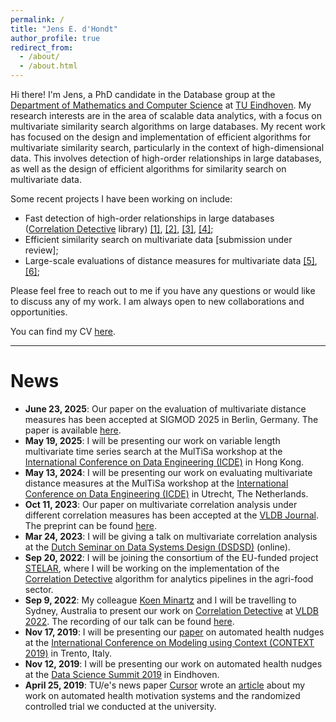 ```yaml
---
permalink: /
title: "Jens E. d'Hondt"
author_profile: true
redirect_from: 
  - /about/
  - /about.html
---
```


Hi there! I'm Jens, a PhD candidate in the Database group at the [Department of Mathematics and Computer Science](https://www.tue.nl/en/our-university/departments/mathematics-and-computer-science) at [TU Eindhoven](https://www.tue.nl/en/).
My research interests are in the area of scalable data analytics, with a focus on multivariate similarity search algorithms on large databases.
My recent work has focused on the design and implementation of efficient algorithms for 
multivariate similarity search, particularly in the context of high-dimensional data.
This involves detection of high-order relationships in large databases, as well as the design of efficient algorithms for similarity search on multivariate data.

Some recent projects I have been working on include:
- Fast detection of high-order relationships in large databases ([Correlation Detective](https://correlationdetective.com/) library) [[1]](https://www.vldb.org/pvldb/vol15/p1266-papapetrou.pdf), [[2]](https://link.springer.com/article/10.1007/s00778-023-00815-y), [[3]](https://ieeexplore.ieee.org/document/10597715), [[4]](https://pure.tue.nl/ws/portalfiles/portal/199766579/d_Hondt_J..pdf);
- Efficient similarity search on multivariate data [submission under review];
- Large-scale evaluations of distance measures for multivariate data [[5]](https://ieeexplore.ieee.org/abstract/document/10555114), [[6]](https://dl.acm.org/doi/10.1145/3725258);

Please feel free to reach out to me if you have any questions or would like to discuss any of my work. I am always open to new collaborations and opportunities.

You can find my CV [here](/files/amazon25.pdf).

---

# News
- **June 23, 2025**: Our paper on the evaluation of multivariate distance measures has been accepted at SIGMOD 2025 in Berlin, Germany. The paper is available [here](https://dl.acm.org/doi/10.1145/3725258).
- **May 19, 2025**: I will be presenting our work on variable length multivariate time series search at the MulTiSa workshop at the [International Conference on Data Engineering (ICDE)](https://ieee-icde.org/2025/) in Hong Kong.
- **May 13, 2024**: I will be presenting our work on evaluating multivariate distance measures at the MulTiSa workshop at the [International Conference on Data Engineering (ICDE)](https://icde2024.github.io/) in Utrecht, The Netherlands.
- **Oct 11, 2023**: Our paper on multivariate correlation analysis under different correlation measures has been accepted at the [VLDB Journal](https://www.springer.com/journal/778). The preprint can be found [here](https://link.springer.com/article/10.1007/s00778-023-00815-y).
- **Mar 24, 2023**: I will be giving a talk on multivariate correlation analysis at the [Dutch Seminar on Data Systems Design (DSDSD)](https://dsdsd.da.cwi.nl/past_talks/Jens-d-Hondt/) (online).
- **Sep 20, 2022**: I will be joining the consortium of the EU-funded project [STELAR](https://stelar-project.eu/), where I will be working on the implementation of the [Correlation Detective](https://correlationdetective.com/) algorithm for analytics pipelines in the agri-food sector.
- **Sep 9, 2022**: My colleague [Koen Minartz](https://kminartz.github.io/) and I will be travelling to Sydney, Australia to present our work on [Correlation Detective](https://correlationdetective.com/) at [VLDB 2022](https://vldb.org/2022/). The recording of our talk can be found [here](https://correlationdetective.com/pages/technicalities/).
- **Nov 17, 2019**: I will be presenting our [paper](https://link.springer.com/chapter/10.1007/978-3-030-34974-5_11) on automated health nudges at the [International Conference on Modeling using Context (CONTEXT 2019)](http://context19.di.unito.it/) in Trento, Italy.
- **Nov 12, 2019**: I will be presenting our work on automated health nudges at the [Data Science Summit 2019](https://www.tue.nl/en/research/research-areas/data-science/data-science-summit-2019) in Eindhoven.
- **April 25, 2019**: TU/e's news paper [Cursor](https://www.cursor.tue.nl/nieuws) wrote an [article](https://www.cursor.tue.nl/nieuws/2019/april/week-4/welke-faculteit-is-het-fitste/) about my work on automated health motivation systems and the randomized controlled trial we conducted at the university.
